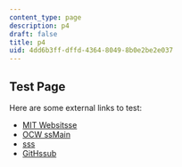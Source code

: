 ```yaml
---
content_type: page
description: p4
draft: false
title: p4
uid: 4dd6b3ff-dffd-4364-8049-8b0e2be2e037
---
```

## Test Page

Here are some external links to test:

- [MIT Websitsse](https://mit.edu/rachu)
- [OCW ssMain](https://ocw.mit.edu/raichu)
- [sss](https://gogs.com/)
- [GitHssub](https://gutgut.com/)